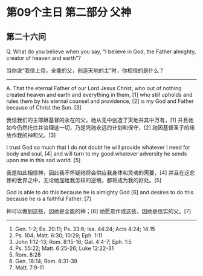 # 第09个主日 第二部分 父神

## 第二十六问

Q. What do you believe when you say,
“I believe in God, the Father almighty,
creator of heaven and earth”?

当你说“我信上帝，全能的父，创造天地的主”时，你相信的是什么？

---

A. That the eternal Father of our Lord Jesus Christ,
who out of nothing created heaven and earth and everything in them, [1]
who still upholds and rules them
by his eternal counsel and providence, [2]
is my God and Father because of Christ the Son. [3]

我信我们的主耶稣基督的永在的父，祂从无中创造了天地并其中万有，[1]
并且祂如今仍然托住并治理这一切，乃是凭祂永远的计划和保守，[2]
祂因基督圣子的缘故作我的神和父。[3]

I trust God so much that I do not doubt he will provide whatever I need for body and soul, [4]
and will turn to my good whatever adversity he sends upon me in this sad world. [5]

我是如此相信神，因此我不怀疑祂将会供应我身体和灵魂的需要，[4]
并且在这悲惨的世界之中，无论祂加给我怎样的逆境，都将成为我的好处。[5]

God is able to do this because he is almighty God [6]
and desires to do this because he is a faithful Father. [7]

神可以做到这些，因祂是全能的神；[6]
祂愿意作成这些，因祂是信实的父。[7]

---

1. Gen. 1-2; Ex. 20:11; Ps. 33:6; Isa. 44:24; Acts 4:24; 14:15
2. Ps. 104; Matt. 6:30; 10:29; Eph. 1:11
3. John 1:12-13; Rom. 8:15-16; Gal. 4:4-7; Eph. 1:5
4. Ps. 55:22; Matt. 6:25-26; Luke 12:22-31
5. Rom. 8:28
6. Gen. 18:14; Rom. 8:31-39
7. Matt. 7:9-11